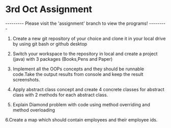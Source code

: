 # 3rd Oct Assignment

--------- Please visit the 'assignment' branch to view the programs! ---------

1. Create a new git repository of your choice and clone it in your local drive by using git bash or github desktop

 

2. Switch your workspace to the repository in local and create a project (java) with 3 packages (Books,Pens and Paper)

 

3. Implement all the OOPs concepts and they should be runnable code.Take the output results from console and keep the result screenshots.

 

4. Apply abstract class concept and create 4 concrete classes for abstract class with 2 methods for each abstract class.

 

5. Explain Diamond problem with code using method overriding and method overloading

 

6.Create a map which should contain employees and their employee ids.
